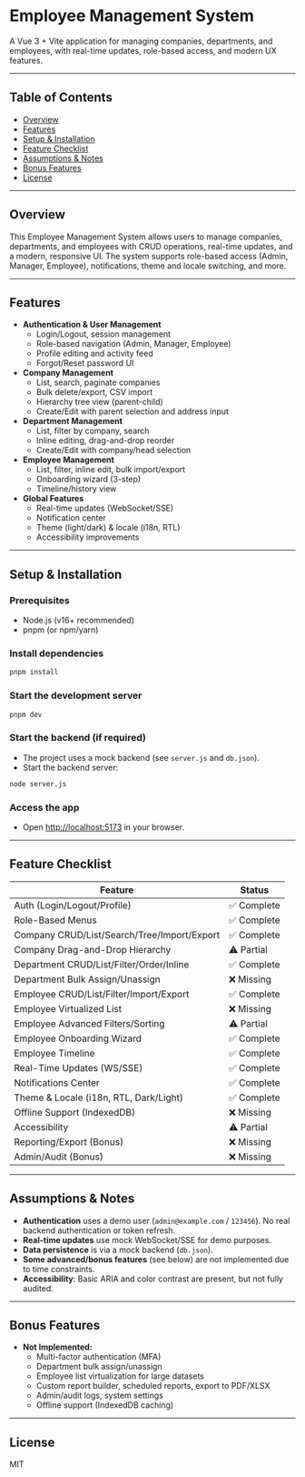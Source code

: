 # Employee Management System

A Vue 3 + Vite application for managing companies, departments, and employees, with real-time updates, role-based access, and modern UX features.

---

## Table of Contents

- [Overview](#overview)
- [Features](#features)
- [Setup & Installation](#setup--installation)
- [Feature Checklist](#feature-checklist)
- [Assumptions & Notes](#assumptions--notes)
- [Bonus Features](#bonus-features)
- [License](#license)

---

## Overview

This Employee Management System allows users to manage companies, departments, and employees with CRUD operations, real-time updates, and a modern, responsive UI. The system supports role-based access (Admin, Manager, Employee), notifications, theme and locale switching, and more.

---

## Features

- **Authentication & User Management**
  - Login/Logout, session management
  - Role-based navigation (Admin, Manager, Employee)
  - Profile editing and activity feed
  - Forgot/Reset password UI
- **Company Management**
  - List, search, paginate companies
  - Bulk delete/export, CSV import
  - Hierarchy tree view (parent-child)
  - Create/Edit with parent selection and address input
- **Department Management**
  - List, filter by company, search
  - Inline editing, drag-and-drop reorder
  - Create/Edit with company/head selection
- **Employee Management**
  - List, filter, inline edit, bulk import/export
  - Onboarding wizard (3-step)
  - Timeline/history view
- **Global Features**
  - Real-time updates (WebSocket/SSE)
  - Notification center
  - Theme (light/dark) & locale (i18n, RTL)
  - Accessibility improvements

---

## Setup & Installation

### Prerequisites

- Node.js (v16+ recommended)
- pnpm (or npm/yarn)

### Install dependencies

```bash
pnpm install
```

### Start the development server

```bash
pnpm dev
```

### Start the backend (if required)

- The project uses a mock backend (see `server.js` and `db.json`).
- Start the backend server:

```bash
node server.js
```

### Access the app

- Open [http://localhost:5173](http://localhost:5173) in your browser.

---

## Feature Checklist

| Feature                                     | Status      |
| ------------------------------------------- | ----------- |
| Auth (Login/Logout/Profile)                 | ✅ Complete |
| Role-Based Menus                            | ✅ Complete |
| Company CRUD/List/Search/Tree/Import/Export | ✅ Complete |
| Company Drag-and-Drop Hierarchy             | ⚠️ Partial  |
| Department CRUD/List/Filter/Order/Inline    | ✅ Complete |
| Department Bulk Assign/Unassign             | ❌ Missing  |
| Employee CRUD/List/Filter/Import/Export     | ✅ Complete |
| Employee Virtualized List                   | ❌ Missing  |
| Employee Advanced Filters/Sorting           | ⚠️ Partial  |
| Employee Onboarding Wizard                  | ✅ Complete |
| Employee Timeline                           | ✅ Complete |
| Real-Time Updates (WS/SSE)                  | ✅ Complete |
| Notifications Center                        | ✅ Complete |
| Theme & Locale (i18n, RTL, Dark/Light)      | ✅ Complete |
| Offline Support (IndexedDB)                 | ❌ Missing  |
| Accessibility                               | ⚠️ Partial  |
| Reporting/Export (Bonus)                    | ❌ Missing  |
| Admin/Audit (Bonus)                         | ❌ Missing  |

---

## Assumptions & Notes

- **Authentication** uses a demo user (`admin@example.com` / `123456`). No real backend authentication or token refresh.
- **Real-time updates** use mock WebSocket/SSE for demo purposes.
- **Data persistence** is via a mock backend (`db.json`).
- **Some advanced/bonus features** (see below) are not implemented due to time constraints.
- **Accessibility**: Basic ARIA and color contrast are present, but not fully audited.

---

## Bonus Features

- **Not Implemented:**
  - Multi-factor authentication (MFA)
  - Department bulk assign/unassign
  - Employee list virtualization for large datasets
  - Custom report builder, scheduled reports, export to PDF/XLSX
  - Admin/audit logs, system settings
  - Offline support (IndexedDB caching)

---

## License

MIT
